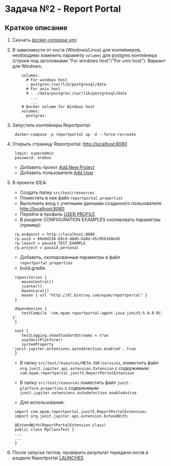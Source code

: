 # Задача №2 - Report Portal

## Краткое описание

1. Скачать [docker-compose.yml](https://github.com/reportportal/reportportal/blob/master/docker-compose.yml)

2. В зависимости от хоста (Windows/Linux) для контейнеров, необходимо изменить параметр ```volumes``` для postgres контейнера (строки под заголовками "For windows host"/"For unix host"). Вариант для Windows:
    ```
        volumes:
          # For windows host
          - postgres:/var/lib/postgresql/data
          # For unix host
          # - ./data/postgres:/var/lib/postgresql/data
            ...
            ...
        # Docker volume for Windows host
        volumes:
          postgres:
    ```
5. Запустить контейнеры Reportportal:
    ```
     docker-compose -p reportportal up -d --force-recreate
    ```
6. Открыть страницу Reportportal: [http://localhost:8080](http://localhost:8080/) 
    ```
	 login: superadmin 
	 password: erebus
   ```
   - Добавить проект [Add New Project](http://localhost:8080/ui/#administrate/projects)
   - Добавить пользователя [Add User](http://localhost:8080/ui/#administrate/users)

7. В проекте IDEA:
    - Создать папку ```src/test/resources```
    - Поместить в нее файл ```reportportal.properties```
    - Выполнить вход с учетными данными созданного пользователя [http://localhost:8080](http://localhost:8080/)
    - Перейти в профиль [USER PROFILE](http://localhost:8080/ui/#user-profile)
    - В разделе CONFIGURATION EXAMPLES скопировать параметры (пример):

	```
	 rp.endpoint = http://localhost:8080
     rp.uuid = 66e0d156-69cd-48db-8a8d-d5c95b160edd
     rp.launch = pava14_TEST_EXAMPLE
     rp.project = pava14_personal
	```
	
    - Добавить, скопированные параметры в файл ```reportportal.properties```
    - build.gradle:
    ```
	 repositories {
		mavenCentral()
		jcenter()
		mavenLocal()
		maven { url "http://dl.bintray.com/epam/reportportal" }
	 }

	 dependencies {
		testCompile 'com.epam.reportportal:agent-java-junit5:5.0.0-RC-1'
	 }

	 test {
		testLogging.showStandardStreams = true
		useJUnitPlatform()
		systemProperty 'junit.jupiter.extensions.autodetection.enabled', true
	 }
    ```   

	- В папку ```src/test/resources/META-INF/services```, поместить файл ```org.junit.jupiter.api.extension.Extension``` 
	с содержимым: ```com.epam.reportportal.junit5.ReportPortalExtension```
	
	- В папку ```src/test/resources``` поместить файл ```junit-platform.properties``` с содержимым: ```junit.jupiter.extensions.autodetection.enabled=true```
	
	- Для использования:
	```
	 import com.epam.reportportal.junit5.ReportPortalExtension;
	 import org.junit.jupiter.api.extension.ExtendWith;

	 @ExtendWith(ReportPortalExtension.class)
	 public class MyClassTest {
	 ...
	 ...
	 }

	``` 
	 
8. После запуска тестов, проверить результат передачи логов в разделе Reportportal [LAUNCHES](http://localhost:8080/ui/#pava14_personal/launches/latest)
